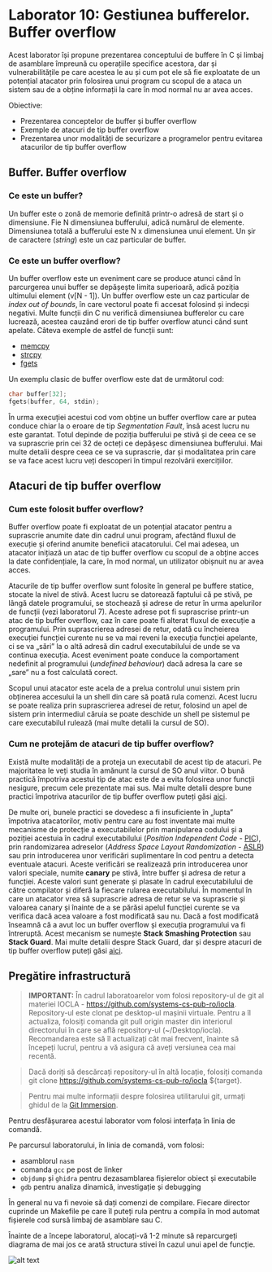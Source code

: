 # Laborator 10: Gestiunea bufferelor. Buffer overflow

Acest laborator își propune prezentarea conceptului de buffere în C și limbaj de asamblare împreună cu operațiile specifice acestora,
dar și vulnerabilitățile pe care acestea le au și cum pot ele să fie exploatate de un potențial atacator prin folosirea unui program
cu scopul de a ataca un sistem sau de a obține informații la care în mod normal nu ar avea acces.

Obiective:
  - Prezentarea conceptelor de buffer și buffer overflow
  - Exemple de atacuri de tip buffer overflow
  - Prezentarea unor modalități de securizare a programelor pentru evitarea atacurilor de tip buffer overflow

## Buffer. Buffer overflow

### Ce este un buffer?

Un buffer este o zonă de memorie definită printr-o adresă de start și o dimensiune. Fie N dimensiunea bufferului,
adică numărul de elemente. Dimensiunea totală a bufferului este N x dimensiunea unui element.
Un șir de caractere (*string*) este un caz particular de buffer.

### Ce este un buffer overflow?

Un buffer overflow este un eveniment care se produce atunci când în parcurgerea unui buffer se depășește limita superioară,
adică poziția ultimului element (v[N - 1]). Un buffer overflow este un caz particular de *index out of bounds*,
în care vectorul poate fi accesat folosind și indecși negativi. Multe funcții din C nu verifică dimensiunea bufferelor cu care lucrează,
acestea cauzând erori de tip buffer overflow atunci când sunt apelate. Câteva exemple de astfel de funcții sunt:
  - [memcpy](http://www.cplusplus.com/reference/cstring/memcpy/)
  - [strcpy](https://www.cplusplus.com/reference/cstring/strcpy/)
  - [fgets](http://www.cplusplus.com/reference/cstdio/fgets/)

Un exemplu clasic de buffer overflow este dat de următorul cod:
```C
char buffer[32];
fgets(buffer, 64, stdin);
```
 În urma execuției acestui cod vom obține un buffer overflow care ar putea conduce chiar la o eroare de tip *Segmentation Fault*,
 însă acest lucru nu este garantat. Totul depinde de poziția bufferului pe stivă și de ceea ce se va suprascrie prin cei 32 de octeți
 ce depășesc dimensiunea bufferului. Mai multe detalii despre ceea ce se va suprascrie,
 dar și modalitatea prin care se va face acest lucru veți descoperi în timpul rezolvării exercițiilor.

## Atacuri de tip buffer overflow

### Cum este folosit buffer overflow?

Buffer overflow poate fi exploatat de un potențial atacator pentru a suprascrie anumite date din cadrul unui program,
afectând fluxul de execuție și oferind anumite beneficii atacatorului.
Cel mai adesea, un atacator inițiază un atac de tip buffer overflow cu scopul de a obține acces la date confidențiale,
la care, în mod normal, un utilizator obișnuit nu ar avea acces.

Atacurile de tip buffer overflow sunt folosite în general pe buffere statice, stocate la nivel de stivă.
Acest lucru se datorează faptului că pe stivă, pe lângă datele programului, se stochează și adrese de retur în urma apelurilor de funcții (vezi laboratorul 7).
Aceste adrese pot fi suprascrise printr-un atac de tip buffer overflow, caz în care poate fi alterat fluxul de execuție a programului.
Prin suprascrierea adresei de retur, odată cu încheierea execuției funcției curente nu se va mai reveni la execuția funcției apelante,
ci se va „sări” la o altă adresă din cadrul executabilului de unde se va continua execuția.
Acest eveniment poate conduce la comportament nedefinit al programului (*undefined behaviour*) dacă adresa la care se „sare” nu a fost calculată corect.

Scopul unui atacator este acela de a prelua controlul unui sistem prin obținerea accesului la un shell din care să poată rula comenzi.
Acest lucru se poate realiza prin suprascrierea adresei de retur, folosind un apel de sistem prin intermediul căruia se poate deschide
un shell pe sistemul pe care executabilul rulează (mai multe detalii la cursul de SO).

### Cum ne protejăm de atacuri de tip buffer overflow?

Există multe modalități de a proteja un executabil de acest tip de atacuri. Pe majoritatea le veți studia în amănunt la cursul de SO anul viitor.
O bună practică împotriva acestui tip de atac este de a evita folosirea unor funcții nesigure, precum cele prezentate mai sus.
Mai multe detalii despre bune practici împotriva atacurilor de tip buffer overflow puteți găsi [aici](https://security.web.cern.ch/recommendations/en/codetools/c.shtml).

De multe ori, bunele practici se dovedesc a fi insuficiente în „lupta” împotriva atacatorilor,
motiv pentru care au fost inventate mai multe mecanisme de protecție a executabilelor prin manipularea codului
și a poziției acestuia în cadrul executabilului (*Position Independent Code* - [PIC](https://en.wikipedia.org/wiki/Position-independent_code)),
prin randomizarea adreselor (*Address Space Layout Randomization* - [ASLR](https://en.wikipedia.org/wiki/Address_space_layout_randomization))
sau prin introducerea unor verificări suplimentare în cod pentru a detecta eventuale atacuri.
Aceste verificări se realizează prin introducerea unor valori speciale, numite **canary** pe stivă,
între buffer și adresa de retur a funcției. Aceste valori sunt generate și plasate în cadrul executabilului de către compilator
și diferă la fiecare rularea executabilului. În momentul în care un atacator vrea să suprascrie adresa de retur se va suprascrie
și valoarea canary și înainte de a se părăsi apelul funcției curente se va verifica dacă acea valoare a fost modificată sau nu.
Dacă a fost modificată înseamnă că a avut loc un buffer overflow și execuția programului va fi întreruptă.
Acest mecanism se numește **Stack Smashing Protection** sau **Stack Guard**. Mai multe detalii despre Stack Guard,
dar și despre atacuri de tip buffer overflow puteți găsi [aici](https://en.wikipedia.org/wiki/Buffer_overflow).

## Pregătire infrastructură

> **IMPORTANT:** 
>În cadrul laboratoarelor vom folosi repository-ul de git al materiei IOCLA - https://github.com/systems-cs-pub-ro/iocla.
>Repository-ul este clonat pe desktop-ul mașinii virtuale. Pentru a îl actualiza, folosiți comanda git pull origin master din
>interiorul directorului în care se află repository-ul (~/Desktop/iocla). Recomandarea este să îl actualizați cât mai frecvent,
>înainte să începeți lucrul, pentru a vă asigura că aveți versiunea cea mai recentă.

>Dacă doriți să descărcați repository-ul în altă locație, folosiți comanda git clone https://github.com/systems-cs-pub-ro/iocla ${target}. 

>Pentru mai multe informații despre folosirea utilitarului git, urmați ghidul de la [Git Immersion](https://gitimmersion.com/).

Pentru desfășurarea acestui laborator vom folosi interfața în linia de comandă.

Pe parcursul laboratorului, în linia de comandă, vom folosi: 
  - asamblorul ```nasm```
  - comanda ```gcc``` pe post de linker
  - ```objdump``` și ```ghidra``` pentru dezasamblarea fișierelor obiect și executabile
  - ```gdb``` pentru analiza dinamică, investigație și debugging

În general nu va fi nevoie să dați comenzi de compilare. Fiecare director cuprinde un Makefile pe care îl puteți rula
pentru a compila în mod automat fișierele cod sursă limbaj de asamblare sau C.

Înainte de a începe laboratorul, alocați-vă 1-2 minute să reparcurgeți diagrama de mai jos ce arată structura stivei în cazul unui apel de funcție.

![alt text](https://ocw.cs.pub.ro/courses/_detail/iocla/laboratoare/stack-in-function-call.png?id=iocla%3Alaboratoare%3Alaborator-10 "Stack in function call")

